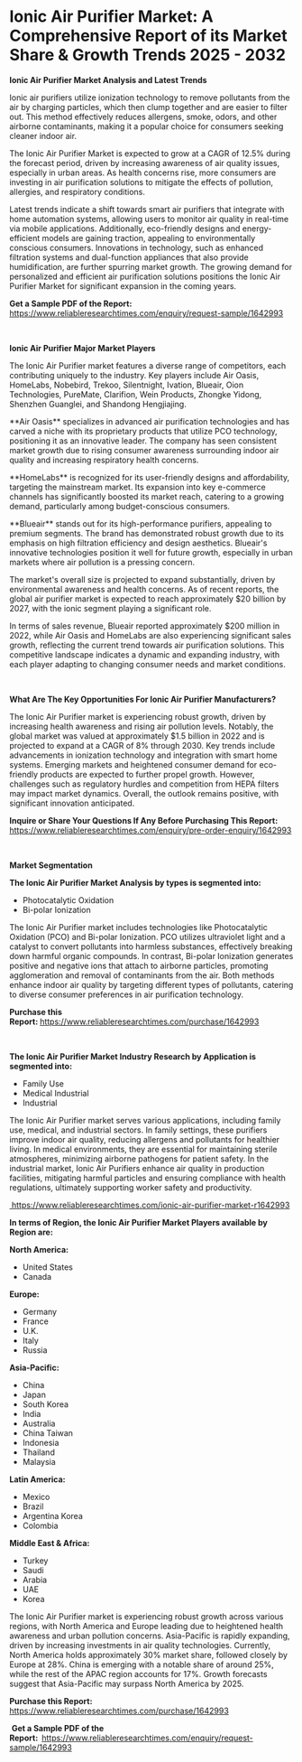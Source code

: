 <p><h1>Ionic Air Purifier Market: A Comprehensive Report of its Market Share & Growth Trends 2025 - 2032</h1></p><p><strong>Ionic Air Purifier Market Analysis and Latest Trends</strong></p>
<p><p>Ionic air purifiers utilize ionization technology to remove pollutants from the air by charging particles, which then clump together and are easier to filter out. This method effectively reduces allergens, smoke, odors, and other airborne contaminants, making it a popular choice for consumers seeking cleaner indoor air. </p><p>The Ionic Air Purifier Market is expected to grow at a CAGR of 12.5% during the forecast period, driven by increasing awareness of air quality issues, especially in urban areas. As health concerns rise, more consumers are investing in air purification solutions to mitigate the effects of pollution, allergies, and respiratory conditions. </p><p>Latest trends indicate a shift towards smart air purifiers that integrate with home automation systems, allowing users to monitor air quality in real-time via mobile applications. Additionally, eco-friendly designs and energy-efficient models are gaining traction, appealing to environmentally conscious consumers. Innovations in technology, such as enhanced filtration systems and dual-function appliances that also provide humidification, are further spurring market growth. The growing demand for personalized and efficient air purification solutions positions the Ionic Air Purifier Market for significant expansion in the coming years.</p></p>
<p><strong>Get a Sample PDF of the Report:&nbsp;</strong> <a href="https://www.reliableresearchtimes.com/enquiry/request-sample/1642993?utm_campaign=3202&utm_medium=2&utm_source=Github&utm_content=ia&utm_term=16042025&utm_id=ionic-air-purifier">https://www.reliableresearchtimes.com/enquiry/request-sample/1642993</a></p>
<p>&nbsp;</p>
<p><strong>Ionic Air Purifier Major Market Players</strong></p>
<p><p>The Ionic Air Purifier market features a diverse range of competitors, each contributing uniquely to the industry. Key players include Air Oasis, HomeLabs, Nobebird, Trekoo, Silentnight, Ivation, Blueair, Oion Technologies, PureMate, Clarifion, Wein Products, Zhongke Yidong, Shenzhen Guanglei, and Shandong Hengjiajing. </p><p>**Air Oasis** specializes in advanced air purification technologies and has carved a niche with its proprietary products that utilize PCO technology, positioning it as an innovative leader. The company has seen consistent market growth due to rising consumer awareness surrounding indoor air quality and increasing respiratory health concerns.</p><p>**HomeLabs** is recognized for its user-friendly designs and affordability, targeting the mainstream market. Its expansion into key e-commerce channels has significantly boosted its market reach, catering to a growing demand, particularly among budget-conscious consumers.</p><p>**Blueair** stands out for its high-performance purifiers, appealing to premium segments. The brand has demonstrated robust growth due to its emphasis on high filtration efficiency and design aesthetics. Blueair's innovative technologies position it well for future growth, especially in urban markets where air pollution is a pressing concern.</p><p>The market's overall size is projected to expand substantially, driven by environmental awareness and health concerns. As of recent reports, the global air purifier market is expected to reach approximately $20 billion by 2027, with the ionic segment playing a significant role.</p><p>In terms of sales revenue, Blueair reported approximately $200 million in 2022, while Air Oasis and HomeLabs are also experiencing significant sales growth, reflecting the current trend towards air purification solutions. This competitive landscape indicates a dynamic and expanding industry, with each player adapting to changing consumer needs and market conditions.</p></p>
<p>&nbsp;</p>
<p><strong>What Are The Key Opportunities For Ionic Air Purifier Manufacturers?</strong></p>
<p><p>The Ionic Air Purifier market is experiencing robust growth, driven by increasing health awareness and rising air pollution levels. Notably, the global market was valued at approximately $1.5 billion in 2022 and is projected to expand at a CAGR of 8% through 2030. Key trends include advancements in ionization technology and integration with smart home systems. Emerging markets and heightened consumer demand for eco-friendly products are expected to further propel growth. However, challenges such as regulatory hurdles and competition from HEPA filters may impact market dynamics. Overall, the outlook remains positive, with significant innovation anticipated.</p></p>
<p><strong>Inquire or Share Your Questions If Any Before Purchasing This Report:</strong> <a href="https://www.reliableresearchtimes.com/enquiry/pre-order-enquiry/1642993?utm_campaign=3202&utm_medium=2&utm_source=Github&utm_content=ia&utm_term=16042025&utm_id=ionic-air-purifier">https://www.reliableresearchtimes.com/enquiry/pre-order-enquiry/1642993</a></p>
<p>&nbsp;</p>
<p><strong>Market Segmentation</strong></p>
<p><strong>The Ionic Air Purifier Market Analysis by types is segmented into:</strong></p>
<p><ul><li>Photocatalytic Oxidation</li><li>Bi-polar Ionization</li></ul></p>
<p><p>The Ionic Air Purifier market includes technologies like Photocatalytic Oxidation (PCO) and Bi-polar Ionization. PCO utilizes ultraviolet light and a catalyst to convert pollutants into harmless substances, effectively breaking down harmful organic compounds. In contrast, Bi-polar Ionization generates positive and negative ions that attach to airborne particles, promoting agglomeration and removal of contaminants from the air. Both methods enhance indoor air quality by targeting different types of pollutants, catering to diverse consumer preferences in air purification technology.</p></p>
<p><strong>Purchase this Report:&nbsp;</strong><a href="https://www.reliableresearchtimes.com/purchase/1642993?utm_campaign=3202&utm_medium=2&utm_source=Github&utm_content=ia&utm_term=16042025&utm_id=ionic-air-purifier">https://www.reliableresearchtimes.com/purchase/1642993</a></p>
<p>&nbsp;</p>
<p><strong>The Ionic Air Purifier Market Industry Research by Application is segmented into:</strong></p>
<p><ul><li>Family Use</li><li>Medical Industrial</li><li>Industrial</li></ul></p>
<p><p>The Ionic Air Purifier market serves various applications, including family use, medical, and industrial sectors. In family settings, these purifiers improve indoor air quality, reducing allergens and pollutants for healthier living. In medical environments, they are essential for maintaining sterile atmospheres, minimizing airborne pathogens for patient safety. In the industrial market, Ionic Air Purifiers enhance air quality in production facilities, mitigating harmful particles and ensuring compliance with health regulations, ultimately supporting worker safety and productivity.</p></p>
<p><a href="https://www.reliableresearchtimes.com/ionic-air-purifier-market-r1642993?utm_campaign=3202&utm_medium=2&utm_source=Github&utm_content=ia&utm_term=16042025&utm_id=ionic-air-purifier">&nbsp;https://www.reliableresearchtimes.com/ionic-air-purifier-market-r1642993</a></p>
<p><strong>In terms of Region, the Ionic Air Purifier Market Players available by Region are:</strong></p>
<p>
    <p> <strong> North America: </strong>
        <ul>
            <li>United States</li>
            <li>Canada</li>
        </ul>
        </p> 
    <p> <strong> Europe: </strong>
        <ul>
            <li>Germany</li>
            <li>France</li>
            <li>U.K.</li>
            <li>Italy</li>
            <li>Russia</li>
        </ul>
        </p> 
    <p> <strong> Asia-Pacific: </strong>
        <ul>
            <li>China</li>
            <li>Japan</li>
            <li>South Korea</li>
            <li>India</li>
            <li>Australia</li>
            <li>China Taiwan</li>
            <li>Indonesia</li>
            <li>Thailand</li>
            <li>Malaysia</li>
        </ul>
        </p> 
    <p> <strong> Latin America: </strong>
        <ul>
            <li>Mexico</li>
            <li>Brazil</li>
            <li>Argentina Korea</li>
            <li>Colombia</li>
        </ul>
        </p> 
    <p> <strong> Middle East & Africa: </strong>
        <ul>
            <li>Turkey</li>
            <li>Saudi</li>
            <li>Arabia</li>
            <li>UAE</li>
            <li>Korea</li>
        </ul>
    </p>
    </p>
<p><p>The Ionic Air Purifier market is experiencing robust growth across various regions, with North America and Europe leading due to heightened health awareness and urban pollution concerns. Asia-Pacific is rapidly expanding, driven by increasing investments in air quality technologies. Currently, North America holds approximately 30% market share, followed closely by Europe at 28%. China is emerging with a notable share of around 25%, while the rest of the APAC region accounts for 17%. Growth forecasts suggest that Asia-Pacific may surpass North America by 2025.</p></p>
<p><strong>Purchase this Report: </strong><a href="https://www.reliableresearchtimes.com/purchase/1642993?utm_campaign=3202&utm_medium=2&utm_source=Github&utm_content=ia&utm_term=16042025&utm_id=ionic-air-purifier">https://www.reliableresearchtimes.com/purchase/1642993</a></p>
<p>&nbsp;<strong>Get a Sample PDF of the Report:&nbsp;&nbsp;</strong><a href="https://www.reliableresearchtimes.com/enquiry/request-sample/1642993?utm_campaign=3202&utm_medium=2&utm_source=Github&utm_content=ia&utm_term=16042025&utm_id=ionic-air-purifier">https://www.reliableresearchtimes.com/enquiry/request-sample/1642993</a></p>
<p><strong></strong></p>
<p><p></p><p></p><p></p></p>